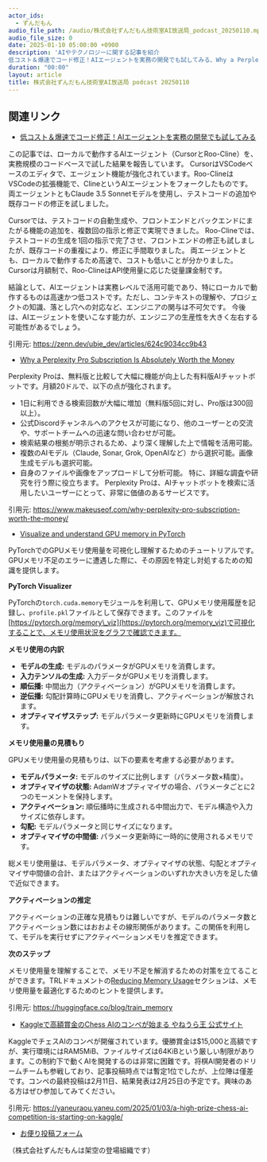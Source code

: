 ```yaml
---
actor_ids:
  - ずんだもん
audio_file_path: /audio/株式会社ずんだもん技術室AI放送局_podcast_20250110.mp3
audio_file_size: 0
date: 2025-01-10 05:00:00 +0900
description: 'AIやテクノロジーに関する記事を紹介  
低コスト＆爆速でコード修正！AIエージェントを実務の開発でも試してみる、Why a Perplexity Pro Subscription Is Absolutely Worth the Money、Visualize and understand GPU memory in PyTorch、Kaggleで高額賞金のChess AIのコンペが始まる  やねうら王 公式サイト'
duration: "00:00"
layout: article
title: 株式会社ずんだもん技術室AI放送局 podcast 20250110
---
```


## 関連リンク


- [低コスト＆爆速でコード修正！AIエージェントを実務の開発でも試してみる](https://zenn.dev/ubie_dev/articles/624c9034cc9b43)  


この記事では、ローカルで動作するAIエージェント（CursorとRoo-Cline）を、実務規模のコードベースで試した結果を報告しています。
CursorはVSCodeベースのエディタで、エージェント機能が強化されています。Roo-ClineはVSCodeの拡張機能で、ClineというAIエージェントをフォークしたものです。
両エージェントともClaude 3.5 Sonnetモデルを使用し、テストコードの追加や既存コードの修正を試しました。

Cursorでは、テストコードの自動生成や、フロントエンドとバックエンドにまたがる機能の追加を、複数回の指示と修正で実現できました。
Roo-Clineでは、テストコードの生成を1回の指示で完了させ、フロントエンドの修正も試しましたが、既存コードの重複により、修正に手間取りました。
両エージェントとも、ローカルで動作するため高速で、コストも低いことが分かりました。Cursorは月額制で、Roo-ClineはAPI使用量に応じた従量課金制です。

結論として、AIエージェントは実務レベルで活用可能であり、特にローカルで動作するものは高速かつ低コストです。ただし、コンテキストの理解や、プロジェクトの知識、落とし穴への対応など、エンジニアの関与は不可欠です。
今後は、AIエージェントを使いこなす能力が、エンジニアの生産性を大きく左右する可能性があるでしょう。


引用元: https://zenn.dev/ubie_dev/articles/624c9034cc9b43


- [Why a Perplexity Pro Subscription Is Absolutely Worth the Money](https://www.makeuseof.com/why-perplexity-pro-subscription-worth-the-money/)  


Perplexity Proは、無料版と比較して大幅に機能が向上した有料版AIチャットボットです。月額20ドルで、以下の点が強化されます。
- 1日に利用できる検索回数が大幅に増加（無料版5回に対し、Pro版は300回以上）。
- 公式Discordチャンネルへのアクセスが可能になり、他のユーザーとの交流や、サポートチームへの迅速な問い合わせが可能。
- 検索結果の根拠が明示されるため、より深く理解した上で情報を活用可能。
- 複数のAIモデル（Claude, Sonar, Grok, OpenAIなど）から選択可能。画像生成モデルも選択可能。
- 自身のファイルや画像をアップロードして分析可能。
特に、詳細な調査や研究を行う際に役立ちます。
Perplexity Proは、AIチャットボットを検索に活用したいユーザーにとって、非常に価値のあるサービスです。


引用元: https://www.makeuseof.com/why-perplexity-pro-subscription-worth-the-money/


- [Visualize and understand GPU memory in PyTorch](https://huggingface.co/blog/train_memory)  


PyTorchでのGPUメモリ使用量を可視化し理解するためのチュートリアルです。GPUメモリ不足のエラーに遭遇した際に、その原因を特定し対処するための知識を提供します。

**PyTorch Visualizer**

PyTorchの`torch.cuda.memory`モジュールを利用して、GPUメモリ使用履歴を記録し、`profile.pkl`ファイルとして保存できます。このファイルを[https://pytorch.org/memory\_viz](https://pytorch.org/memory_viz)で可視化することで、メモリ使用状況をグラフで確認できます。

**メモリ使用の内訳**

*   **モデルの生成:** モデルのパラメータがGPUメモリを消費します。
*   **入力テンソルの生成:** 入力データがGPUメモリを消費します。
*   **順伝播:** 中間出力（アクティベーション）がGPUメモリを消費します。
*   **逆伝播:** 勾配計算時にGPUメモリを消費し、アクティベーションが解放されます。
*   **オプティマイザステップ:** モデルパラメータ更新時にGPUメモリを消費します。

**メモリ使用量の見積もり**

GPUメモリ使用量の見積もりは、以下の要素を考慮する必要があります。

*   **モデルパラメータ:** モデルのサイズに比例します（パラメータ数×精度）。
*   **オプティマイザの状態:** AdamWオプティマイザの場合、パラメータごとに2つのモーメントを保持します。
*   **アクティベーション:** 順伝播時に生成される中間出力で、モデル構造や入力サイズに依存します。
*   **勾配:** モデルパラメータと同じサイズになります。
*   **オプティマイザの中間値:** パラメータ更新時に一時的に使用されるメモリです。

総メモリ使用量は、モデルパラメータ、オプティマイザの状態、勾配とオプティマイザ中間値の合計、またはアクティベーションのいずれか大きい方を足した値で近似できます。

**アクティベーションの推定**

アクティベーションの正確な見積もりは難しいですが、モデルのパラメータ数とアクティベーション数にはおおよその線形関係があります。この関係を利用して、モデルを実行せずにアクティベーションメモリを推定できます。

**次のステップ**

メモリ使用量を理解することで、メモリ不足を解消するための対策を立てることができます。TRLドキュメントの[Reducing Memory Usage](https://huggingface.co/docs/trl/main/en/reducing_memory_usage)セクションは、メモリ使用量を最適化するためのヒントを提供します。


引用元: https://huggingface.co/blog/train_memory


- [Kaggleで高額賞金のChess AIのコンペが始まる  やねうら王 公式サイト](https://yaneuraou.yaneu.com/2025/01/03/a-high-prize-chess-ai-competition-is-starting-on-kaggle/)  


KaggleでチェスAIのコンペが開催されています。優勝賞金は$15,000と高額ですが、実行環境にはRAM5MiB、ファイルサイズは64KiBという厳しい制限があります。この制約下で動くAIを開発するのは非常に困難です。将棋AI開発者のドリームチームも参戦しており、記事投稿時点では暫定1位でしたが、上位陣は僅差です。コンペの最終投稿は2月11日、結果発表は2月25日の予定です。興味のある方はぜひ参加してみてください。


引用元: https://yaneuraou.yaneu.com/2025/01/03/a-high-prize-chess-ai-competition-is-starting-on-kaggle/



- [お便り投稿フォーム](https://forms.gle/ffg4JTfqdiqK62qf9)

（株式会社ずんだもんは架空の登場組織です）
